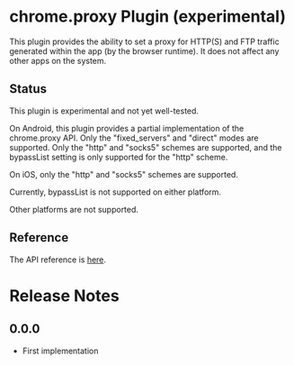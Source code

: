 # chrome.proxy Plugin (experimental)

This plugin provides the ability to set a proxy for HTTP(S) and FTP traffic
generated within the app (by the browser runtime).  It does not affect any other
apps on the system.

## Status

This plugin is experimental and not yet well-tested.

On Android, this plugin provides a partial implementation of the chrome.proxy
API.  Only the "fixed_servers" and "direct" modes are supported.  Only the
"http" and "socks5" schemes are supported, and the bypassList setting is only
supported for the "http" scheme.

On iOS, only the "http" and "socks5" schemes are supported.

Currently, bypassList is not supported on either platform.

Other platforms are not supported.

## Reference

The API reference is [here](https://developer.chrome.com/extensions/proxy).

# Release Notes

## 0.0.0
- First implementation
